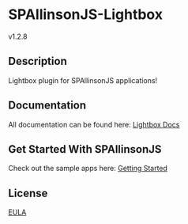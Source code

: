 # SPAllinsonJS-Lightbox

v1.2.8



## Description

Lightbox plugin for SPAllinsonJS applications!



## Documentation

All documentation can be found here:
[Lightbox Docs](https://spallinsonjs.com/#/home/developer/lightbox)



## Get Started With SPAllinsonJS

Check out the sample apps here:
[Getting Started](https://spallinsonjs.com/#/home/developer/getting-started)



## License

[EULA](LICENSE)
